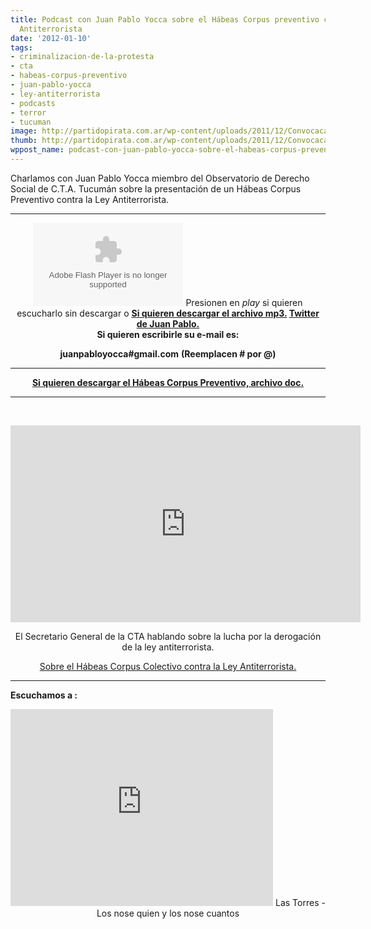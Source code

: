 ```yaml
---
title: Podcast con Juan Pablo Yocca sobre el Hábeas Corpus preventivo contra la Ley
  Antiterrorista
date: '2012-01-10'
tags:
- criminalizacion-de-la-protesta
- cta
- habeas-corpus-preventivo
- juan-pablo-yocca
- ley-antiterrorista
- podcasts
- terror
- tucuman
image: http://partidopirata.com.ar/wp-content/uploads/2011/12/Convocacao_pirata.png
thumb: http://partidopirata.com.ar/wp-content/uploads/2011/12/Convocacao_pirata-150x150.png
wppost_name: podcast-con-juan-pablo-yocca-sobre-el-habeas-corpus-preventivo-contra-la-ley-antiterrorista
---
```


Charlamos con Juan Pablo Yocca miembro del Observatorio de Derecho Social de C.T.A. Tucumán sobre la presentación de un Hábeas Corpus Preventivo contra la Ley Antiterrorista.

<hr />

<center>
<object id="player984382" width="240" height="133" classid="clsid:d27cdb6e-ae6d-11cf-96b8-444553540000" codebase="http://download.macromedia.com/pub/shockwave/cabs/flash/swflash.cab#version=6,0,40,0"><param name="AllowScriptAccess" value="always" /><param name="allowFullScreen" value="true" /><param name="wmode" value="transparent" /><param name="src" value="http://www.ivoox.com/playerivoox_ee_984382_1.html" /><param name="allowfullscreen" value="true" /><param name="allowscriptaccess" value="always" /><embed id="player984382" width="240" height="133" type="application/x-shockwave-flash" src="http://www.ivoox.com/playerivoox_ee_984382_1.html" AllowScriptAccess="always" allowFullScreen="true" wmode="transparent" allowfullscreen="true" allowscriptaccess="always" /></object>
Presionen en <em>play</em> si quieren escucharlo sin descargar o
<strong><a href="http://www.ivoox.com/charlando-juan-pablo-yocca-sobre-ley_md_984382_1.mp3" target="_blank">Si quieren descargar el archivo mp3.</a>
<a href="https://twitter.com/#!/JuanPabloYocca" target="_blank">Twitter de Juan Pablo.</a></strong></center><center><strong>
Si quieren escribirle su e-mail es:</strong></center>
<p style="text-align: center;"><strong>juanpabloyocca#gmail.com</strong>
<strong> (Reemplacen # por @)</strong></p>


<hr />
<p style="text-align: center;"><strong><a href="http://www.4shared.com/office/Qki3ZNpT/HABEAS_CORPUS_PREVENTIVO_DEFIN.html" target="_blank">Si quieren descargar el Hábeas Corpus Preventivo, archivo doc.</a></strong></p>


<hr />

&nbsp;

<iframe src="http://www.youtube.com/embed/YCz9kI0stp4" frameborder="0" width="560" height="315"></iframe>
<p style="text-align: center;">El Secretario General de la CTA hablando sobre la lucha por la derogación de la ley antiterrorista.</p>
<p style="text-align: center;"><a href="http://www.ctatucuman.org/2012/01/1er-habeas-corpus-colectivo-en-contra.html" target="_blank">Sobre el Hábeas Corpus Colectivo contra la Ley Antiterrorista.</a></p>


<hr />

<strong>Escuchamos a :</strong>
<p style="text-align: center;"><iframe src="http://www.youtube.com/embed/E-tGLKnbijo" frameborder="0" width="420" height="315"></iframe>
Las Torres - Los nose quien y los nose cuantos</p>
